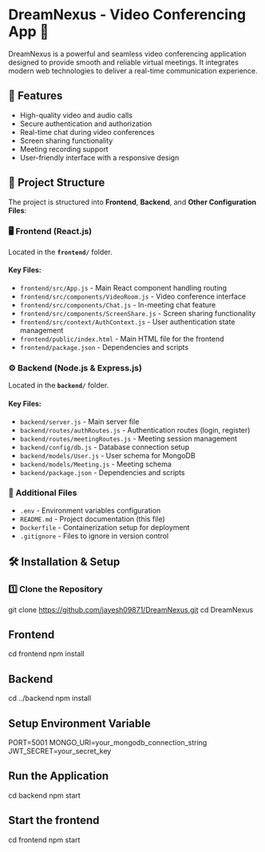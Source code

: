 # DreamNexus - Video Conferencing App 🎥

DreamNexus is a powerful and seamless video conferencing application designed to provide smooth and reliable virtual meetings. It integrates modern web technologies to deliver a real-time communication experience.

## 🚀 Features
- High-quality video and audio calls
- Secure authentication and authorization
- Real-time chat during video conferences
- Screen sharing functionality
- Meeting recording support
- User-friendly interface with a responsive design

## 📂 Project Structure

The project is structured into **Frontend**, **Backend**, and **Other Configuration Files**:

### 🖥️ Frontend (React.js)
Located in the **`frontend/`** folder.

#### Key Files:
- `frontend/src/App.js` - Main React component handling routing
- `frontend/src/components/VideoRoom.js` - Video conference interface
- `frontend/src/components/Chat.js` - In-meeting chat feature
- `frontend/src/components/ScreenShare.js` - Screen sharing functionality
- `frontend/src/context/AuthContext.js` - User authentication state management
- `frontend/public/index.html` - Main HTML file for the frontend
- `frontend/package.json` - Dependencies and scripts

### ⚙️ Backend (Node.js & Express.js)
Located in the **`backend/`** folder.

#### Key Files:
- `backend/server.js` - Main server file
- `backend/routes/authRoutes.js` - Authentication routes (login, register)
- `backend/routes/meetingRoutes.js` - Meeting session management
- `backend/config/db.js` - Database connection setup
- `backend/models/User.js` - User schema for MongoDB
- `backend/models/Meeting.js` - Meeting schema
- `backend/package.json` - Dependencies and scripts

### 🔗 Additional Files
- `.env` - Environment variables configuration
- `README.md` - Project documentation (this file)
- `Dockerfile` - Containerization setup for deployment
- `.gitignore` - Files to ignore in version control

## 🛠️ Installation & Setup

### 1️⃣ Clone the Repository
git clone https://github.com/jayesh09871/DreamNexus.git
cd DreamNexus

## Frontend
cd frontend
npm install


## Backend
cd ../backend
npm install

## Setup Environment Variable
PORT=5001
MONGO_URI=your_mongodb_connection_string
JWT_SECRET=your_secret_key

## Run the Application
cd backend
npm start

## Start the frontend
cd frontend
npm start



